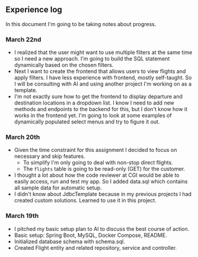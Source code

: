 ## Experience log

In this document I'm going to be taking notes about progress.

### March 22nd
- I realized that the user might want to use multiple filters at the same time so I need a new approach. I'm going 
  to build the SQL statement dynamically based on the chosen filters.
- Next I want to create the frontend that allows users to view flights and apply filters. I have less experience 
  with frontend, mostly self-taught. So I will be consulting with AI and using another project I'm working on as a 
  template.
- I'm not exactly sure how to get the frontend to display departure and destination locations in a dropdown list. 
  I know I need to add new methods and endpoints to the backend for this, but I don't know how it works in the 
  frontend 
  yet. 
  I'm 
  going to look at some examples of dynamically populated select menus and try to figure it out.

### March 20th
- Given the time constraint for this assignment I decided to focus on necessary and skip features. 
  - To simplify I'm only going to deal with non-stop direct flights.
  - The `flights` table is going to be read-only (GET) for the customer.
- I thought a lot about how the code reviewer at CGI would be able to easily access, run and test my app. So I added 
  data.sql which contains all sample data for automatic setup.
- I didn't know about JdbcTemplate because in my previous projects I had created custom solutions. Learned to use it 
  in this project.

### March 19th
- I pitched my basic setup plan to AI to discuss the best course of action.
- Basic setup: Spring Boot, MySQL, Docker Compose, README.
- Initialized database schema with schema.sql.
- Created Flight entity and related repository, service and controller.